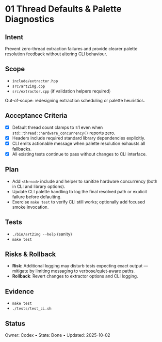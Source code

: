 # 01 Thread Defaults & Palette Diagnostics

## Intent
Prevent zero-thread extraction failures and provide clearer palette resolution feedback without altering CLI behaviour.

## Scope
- `include/extractor.hpp`
- `src/art2img.cpp`
- `src/extractor.cpp` (if validation helpers required)

Out-of-scope: redesigning extraction scheduling or palette heuristics.

## Acceptance Criteria
- [x] Default thread count clamps to ≥1 even when `std::thread::hardware_concurrency()` reports zero.
- [x] Headers include required standard library dependencies explicitly.
- [x] CLI emits actionable message when palette resolution exhausts all fallbacks.
- [x] All existing tests continue to pass without changes to CLI interface.

## Plan
- Add `<thread>` include and helper to sanitize hardware concurrency (both in CLI and library options).
- Update CLI palette handling to log the final resolved path or explicit failure before defaulting.
- Exercise `make test` to verify CLI still works; optionally add focused smoke invocation.

## Tests
- `./bin/art2img --help` (sanity)
- `make test`

## Risks & Rollback
- **Risk**: Additional logging may disturb tests expecting exact output — mitigate by limiting messaging to verbose/quiet-aware paths.
- **Rollback**: Revert changes to extractor options and CLI logging.

## Evidence
- `make test`
- `./tests/test_ci.sh`

## Status
Owner: Codex • State: Done • Updated: 2025-10-02

